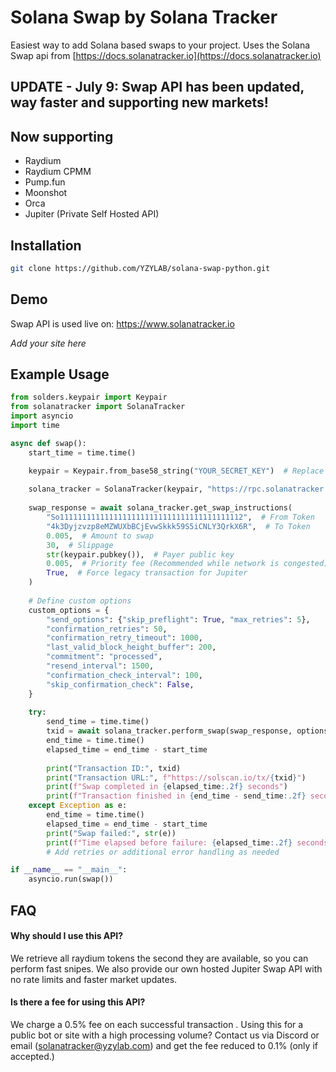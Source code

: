 
# Solana Swap by Solana Tracker

Easiest way to add Solana based swaps to your project.
Uses the Solana Swap api from [https://docs.solanatracker.io](https://docs.solanatracker.io)

## UPDATE - July 9: Swap API has been updated, way faster and supporting new markets!

## Now supporting
- Raydium
- Raydium CPMM
- Pump.fun
- Moonshot
- Orca
- Jupiter (Private Self Hosted API)

## Installation

```bash
git clone https://github.com/YZYLAB/solana-swap-python.git
```

## Demo

Swap API is used live on:
https://www.solanatracker.io

*Add your site here*


## Example Usage

```python
from solders.keypair import Keypair
from solanatracker import SolanaTracker
import asyncio
import time

async def swap():
    start_time = time.time()

    keypair = Keypair.from_base58_string("YOUR_SECRET_KEY")  # Replace with your base58 private key
    
    solana_tracker = SolanaTracker(keypair, "https://rpc.solanatracker.io/public?advancedTx=true") # Your RPC Here
    
    swap_response = await solana_tracker.get_swap_instructions(
        "So11111111111111111111111111111111111111112",  # From Token
        "4k3Dyjzvzp8eMZWUXbBCjEvwSkkk59S5iCNLY3QrkX6R",  # To Token
        0.005,  # Amount to swap
        30,  # Slippage
        str(keypair.pubkey()),  # Payer public key
        0.005,  # Priority fee (Recommended while network is congested)
        True,  # Force legacy transaction for Jupiter
    )
    
    # Define custom options
    custom_options = {
        "send_options": {"skip_preflight": True, "max_retries": 5},
        "confirmation_retries": 50,
        "confirmation_retry_timeout": 1000,
        "last_valid_block_height_buffer": 200,
        "commitment": "processed",
        "resend_interval": 1500,
        "confirmation_check_interval": 100,
        "skip_confirmation_check": False,
    }
    
    try:
        send_time = time.time()
        txid = await solana_tracker.perform_swap(swap_response, options=custom_options)
        end_time = time.time()
        elapsed_time = end_time - start_time
        
        print("Transaction ID:", txid)
        print("Transaction URL:", f"https://solscan.io/tx/{txid}")
        print(f"Swap completed in {elapsed_time:.2f} seconds")
        print(f"Transaction finished in {end_time - send_time:.2f} seconds")
    except Exception as e:
        end_time = time.time()
        elapsed_time = end_time - start_time
        print("Swap failed:", str(e))
        print(f"Time elapsed before failure: {elapsed_time:.2f} seconds")
        # Add retries or additional error handling as needed

if __name__ == "__main__":
    asyncio.run(swap())
```


## FAQ

#### Why should I use this API?

We retrieve all raydium tokens the second they are available, so you can perform fast snipes.
We also provide our own hosted Jupiter Swap API with no rate limits and faster market updates.

#### Is there a fee for using this API?

We charge a 0.5% fee on each successful transaction
.
Using this for a public bot or site with a high processing volume? 
Contact us via Discord or email (solanatracker@yzylab.com) and get the fee reduced to 0.1% (only if accepted.)